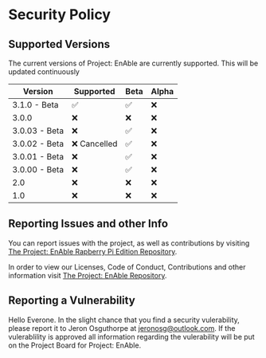 # Security Policy

## Supported Versions

The current versions of Project: EnAble are currently supported. This will be updated continuously

| Version | Supported          | Beta | Alpha |
| ------- | ------------------ | ---- | ----- |
| 3.1.0 - Beta | :white_check_mark: | :white_check_mark: | :x: |
| 3.0.0 | :x: | :x: | :x: |
| 3.0.03 - Beta | :x: | :white_check_mark: | :x: |
| 3.0.02 - Beta | :x: Cancelled  | :white_check_mark: | :x: |
| 3.0.01 - Beta | :x: | :white_check_mark: | :x: |
| 3.0.00 - Beta | :x: | :white_check_mark: | :x: |
| 2.0     | :x: | :x: | :x: |
| 1.0     | :x:                | :x: | :x: |

## Reporting Issues and other Info
You can report issues with the project, as well as contributions by visiting [The Project: EnAble Rapberry Pi Edition Repository](http://github.com/ProjectEnAble/Project-EnAble-RaspEdition).

In order to view our Licenses, Code of Conduct, Contributions and other information visit [The Project: EnAble Repository](http://github.com/projectenable/Project-EnAble-RaspEdition). 

## Reporting a Vulnerability

Hello Everone. In the slight chance that you find a security vulerability, please 
report it to Jeron Osguthorpe at jeronosg@outlook.com. If the vulerablility is approved
all information regarding the vulerability will be put on the Project Board for
Project: EnAble. 
